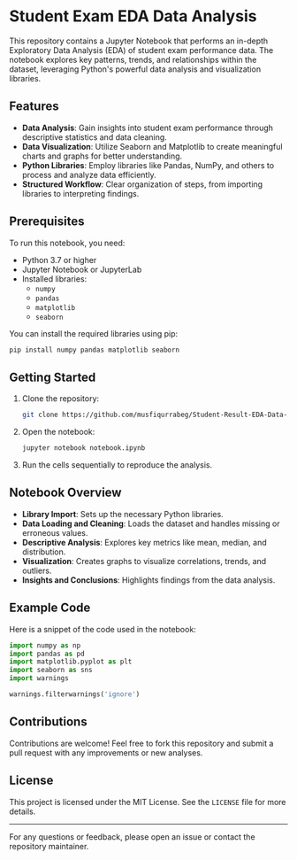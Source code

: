 # Student Exam EDA Data Analysis

This repository contains a Jupyter Notebook that performs an in-depth Exploratory Data Analysis (EDA) of student exam performance data. The notebook explores key patterns, trends, and relationships within the dataset, leveraging Python's powerful data analysis and visualization libraries.

## Features

- **Data Analysis**: Gain insights into student exam performance through descriptive statistics and data cleaning.
- **Data Visualization**: Utilize Seaborn and Matplotlib to create meaningful charts and graphs for better understanding.
- **Python Libraries**: Employ libraries like Pandas, NumPy, and others to process and analyze data efficiently.
- **Structured Workflow**: Clear organization of steps, from importing libraries to interpreting findings.

## Prerequisites

To run this notebook, you need:

- Python 3.7 or higher
- Jupyter Notebook or JupyterLab
- Installed libraries:
  - `numpy`
  - `pandas`
  - `matplotlib`
  - `seaborn`

You can install the required libraries using pip:

```bash
pip install numpy pandas matplotlib seaborn
```

## Getting Started

1. Clone the repository:

   ```bash
   git clone https://github.com/musfiqurrabeg/Student-Result-EDA-Data-Analysis.git
   ```

2. Open the notebook:

   ```bash
   jupyter notebook notebook.ipynb
   ```

3. Run the cells sequentially to reproduce the analysis.

## Notebook Overview

- **Library Import**: Sets up the necessary Python libraries.
- **Data Loading and Cleaning**: Loads the dataset and handles missing or erroneous values.
- **Descriptive Analysis**: Explores key metrics like mean, median, and distribution.
- **Visualization**: Creates graphs to visualize correlations, trends, and outliers.
- **Insights and Conclusions**: Highlights findings from the data analysis.

## Example Code

Here is a snippet of the code used in the notebook:

```python
import numpy as np
import pandas as pd
import matplotlib.pyplot as plt
import seaborn as sns
import warnings

warnings.filterwarnings('ignore')
```

## Contributions

Contributions are welcome! Feel free to fork this repository and submit a pull request with any improvements or new analyses.

## License

This project is licensed under the MIT License. See the `LICENSE` file for more details.

---

For any questions or feedback, please open an issue or contact the repository maintainer.
